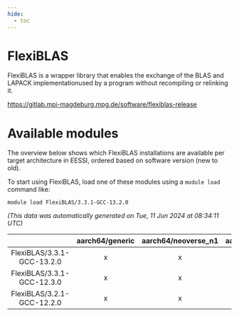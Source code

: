 ```yaml
---
hide:
  - toc
---
```


FlexiBLAS
=========


FlexiBLAS is a wrapper library that enables the exchange of the BLAS and LAPACK implementationused by a program without recompiling or relinking it.

https://gitlab.mpi-magdeburg.mpg.de/software/flexiblas-release
# Available modules


The overview below shows which FlexiBLAS installations are available per target architecture in EESSI, ordered based on software version (new to old).

To start using FlexiBLAS, load one of these modules using a `module load` command like:

```shell
module load FlexiBLAS/3.3.1-GCC-13.2.0
```

*(This data was automatically generated on Tue, 11 Jun 2024 at 08:34:11 UTC)*  

| |aarch64/generic|aarch64/neoverse_n1|aarch64/neoverse_v1|x86_64/generic|x86_64/amd/zen2|x86_64/amd/zen3|x86_64/intel/haswell|x86_64/intel/skylake_avx512|
| :---: | :---: | :---: | :---: | :---: | :---: | :---: | :---: | :---: |
|FlexiBLAS/3.3.1-GCC-13.2.0|x|x|x|x|x|x|x|x|
|FlexiBLAS/3.3.1-GCC-12.3.0|x|x|x|x|x|x|x|x|
|FlexiBLAS/3.2.1-GCC-12.2.0|x|x|x|x|x|x|x|x|
